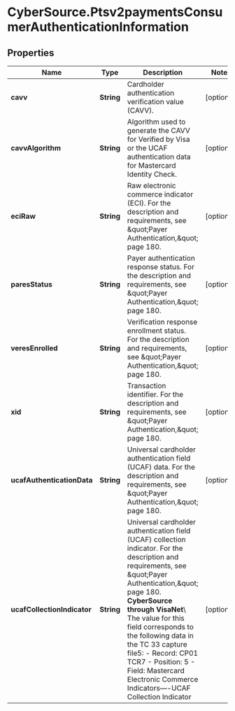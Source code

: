 # CyberSource.Ptsv2paymentsConsumerAuthenticationInformation

## Properties
Name | Type | Description | Notes
------------ | ------------- | ------------- | -------------
**cavv** | **String** | Cardholder authentication verification value (CAVV). | [optional] 
**cavvAlgorithm** | **String** | Algorithm used to generate the CAVV for Verified by Visa or the UCAF authentication data for Mastercard Identity Check.  | [optional] 
**eciRaw** | **String** | Raw electronic commerce indicator (ECI). For the description and requirements, see \&quot;Payer Authentication,\&quot; page 180. | [optional] 
**paresStatus** | **String** | Payer authentication response status. For the description and requirements, see \&quot;Payer Authentication,\&quot; page 180.  | [optional] 
**veresEnrolled** | **String** | Verification response enrollment status. For the description and requirements, see \&quot;Payer Authentication,\&quot; page 180. | [optional] 
**xid** | **String** | Transaction identifier. For the description and requirements, see \&quot;Payer Authentication,\&quot; page 180. | [optional] 
**ucafAuthenticationData** | **String** | Universal cardholder authentication field (UCAF) data.  For the description and requirements, see \&quot;Payer Authentication,\&quot; page 180.  | [optional] 
**ucafCollectionIndicator** | **String** | Universal cardholder authentication field (UCAF) collection indicator.  For the description and requirements, see \&quot;Payer Authentication,\&quot; page 180.  **CyberSource through VisaNet**\\ The value for this field corresponds to the following data in the TC 33 capture file5: - Record: CP01 TCR7 - Position: 5 - Field: Mastercard Electronic Commerce Indicators—-UCAF Collection Indicator  | [optional] 


